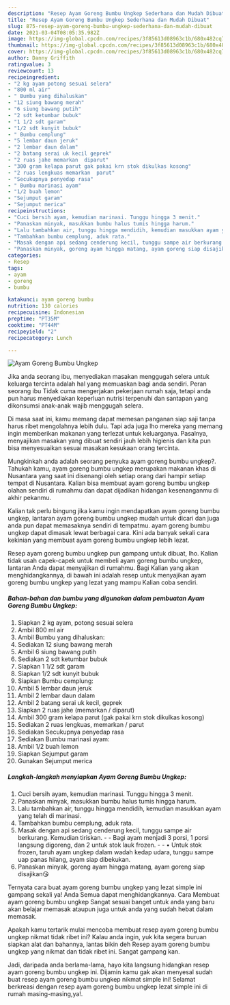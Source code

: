 ```yaml
---
description: "Resep Ayam Goreng Bumbu Ungkep Sederhana dan Mudah Dibuat"
title: "Resep Ayam Goreng Bumbu Ungkep Sederhana dan Mudah Dibuat"
slug: 875-resep-ayam-goreng-bumbu-ungkep-sederhana-dan-mudah-dibuat
date: 2021-03-04T08:05:35.982Z
image: https://img-global.cpcdn.com/recipes/3f85613d08963c1b/680x482cq70/ayam-goreng-bumbu-ungkep-foto-resep-utama.jpg
thumbnail: https://img-global.cpcdn.com/recipes/3f85613d08963c1b/680x482cq70/ayam-goreng-bumbu-ungkep-foto-resep-utama.jpg
cover: https://img-global.cpcdn.com/recipes/3f85613d08963c1b/680x482cq70/ayam-goreng-bumbu-ungkep-foto-resep-utama.jpg
author: Danny Griffith
ratingvalue: 3
reviewcount: 13
recipeingredient:
- "2 kg ayam potong sesuai selera"
- "800 ml air"
- " Bumbu yang dihaluskan"
- "12 siung bawang merah"
- "6 siung bawang putih"
- "2 sdt ketumbar bubuk"
- "1 1/2 sdt garam"
- "1/2 sdt kunyit bubuk"
- " Bumbu cemplung"
- "5 lembar daun jeruk"
- "2 lembar daun dalam"
- "2 batang serai uk kecil geprek"
- "2 ruas jahe memarkan  diparut"
- "300 gram kelapa parut gak pakai krn stok dikulkas kosong"
- "2 ruas lengkuas memarkan  parut"
- "Secukupnya penyedap rasa"
- " Bumbu marinasi ayam"
- "1/2 buah lemon"
- "Sejumput garam"
- "Sejumput merica"
recipeinstructions:
- "Cuci bersih ayam, kemudian marinasi. Tunggu hingga 3 menit."
- "Panaskan minyak, masukkan bumbu halus tumis hingga harum."
- "Lalu tambahkan air, tunggu hingga mendidih, kemudian masukkan ayam yang telah di marinasi."
- "Tambahkan bumbu cemplung, aduk rata."
- "Masak dengan api sedang cenderung kecil, tunggu sampe air berkurang. Kemudian tiriskan.  Bagi ayam menjadi 3 porsi, 1 porsi langsung digoreng, dan 2 untuk stok lauk frozen.  • Untuk stok frozen, taruh ayam ungkep dalam wadah kedap udara, tunggu sampe uap panas hilang, ayam siap dibekukan."
- "Panaskan minyak, goreng ayam hingga matang, ayam goreng siap disajikan😘"
categories:
- Resep
tags:
- ayam
- goreng
- bumbu

katakunci: ayam goreng bumbu 
nutrition: 130 calories
recipecuisine: Indonesian
preptime: "PT35M"
cooktime: "PT44M"
recipeyield: "2"
recipecategory: Lunch

---
```



![Ayam Goreng Bumbu Ungkep](https://img-global.cpcdn.com/recipes/3f85613d08963c1b/680x482cq70/ayam-goreng-bumbu-ungkep-foto-resep-utama.jpg)

Jika anda seorang ibu, menyediakan masakan menggugah selera untuk keluarga tercinta adalah hal yang memuaskan bagi anda sendiri. Peran seorang ibu Tidak cuma mengerjakan pekerjaan rumah saja, tetapi anda pun harus menyediakan keperluan nutrisi terpenuhi dan santapan yang dikonsumsi anak-anak wajib menggugah selera.

Di masa  saat ini, kamu memang dapat memesan panganan siap saji tanpa harus ribet mengolahnya lebih dulu. Tapi ada juga lho mereka yang memang ingin memberikan makanan yang terlezat untuk keluarganya. Pasalnya, menyajikan masakan yang dibuat sendiri jauh lebih higienis dan kita pun bisa menyesuaikan sesuai masakan kesukaan orang tercinta. 



Mungkinkah anda adalah seorang penyuka ayam goreng bumbu ungkep?. Tahukah kamu, ayam goreng bumbu ungkep merupakan makanan khas di Nusantara yang saat ini disenangi oleh setiap orang dari hampir setiap tempat di Nusantara. Kalian bisa membuat ayam goreng bumbu ungkep olahan sendiri di rumahmu dan dapat dijadikan hidangan kesenanganmu di akhir pekanmu.

Kalian tak perlu bingung jika kamu ingin mendapatkan ayam goreng bumbu ungkep, lantaran ayam goreng bumbu ungkep mudah untuk dicari dan juga anda pun dapat memasaknya sendiri di tempatmu. ayam goreng bumbu ungkep dapat dimasak lewat berbagai cara. Kini ada banyak sekali cara kekinian yang membuat ayam goreng bumbu ungkep lebih lezat.

Resep ayam goreng bumbu ungkep pun gampang untuk dibuat, lho. Kalian tidak usah capek-capek untuk membeli ayam goreng bumbu ungkep, lantaran Anda dapat menyajikan di rumahmu. Bagi Kalian yang akan menghidangkannya, di bawah ini adalah resep untuk menyajikan ayam goreng bumbu ungkep yang lezat yang mampu Kalian coba sendiri.

<!--inarticleads1-->

##### Bahan-bahan dan bumbu yang digunakan dalam pembuatan Ayam Goreng Bumbu Ungkep:

1. Siapkan 2 kg ayam, potong sesuai selera
1. Ambil 800 ml air
1. Ambil  Bumbu yang dihaluskan:
1. Sediakan 12 siung bawang merah
1. Ambil 6 siung bawang putih
1. Sediakan 2 sdt ketumbar bubuk
1. Siapkan 1 1/2 sdt garam
1. Siapkan 1/2 sdt kunyit bubuk
1. Siapkan  Bumbu cemplung:
1. Ambil 5 lembar daun jeruk
1. Ambil 2 lembar daun dalam
1. Ambil 2 batang serai uk kecil, geprek
1. Siapkan 2 ruas jahe (memarkan / diparut)
1. Ambil 300 gram kelapa parut (gak pakai krn stok dikulkas kosong)
1. Sediakan 2 ruas lengkuas, memarkan / parut
1. Sediakan Secukupnya penyedap rasa
1. Sediakan  Bumbu marinasi ayam:
1. Ambil 1/2 buah lemon
1. Siapkan Sejumput garam
1. Gunakan Sejumput merica




<!--inarticleads2-->

##### Langkah-langkah menyiapkan Ayam Goreng Bumbu Ungkep:

1. Cuci bersih ayam, kemudian marinasi. Tunggu hingga 3 menit.
1. Panaskan minyak, masukkan bumbu halus tumis hingga harum.
1. Lalu tambahkan air, tunggu hingga mendidih, kemudian masukkan ayam yang telah di marinasi.
1. Tambahkan bumbu cemplung, aduk rata.
1. Masak dengan api sedang cenderung kecil, tunggu sampe air berkurang. Kemudian tiriskan. -  - Bagi ayam menjadi 3 porsi, 1 porsi langsung digoreng, dan 2 untuk stok lauk frozen. -  - • Untuk stok frozen, taruh ayam ungkep dalam wadah kedap udara, tunggu sampe uap panas hilang, ayam siap dibekukan.
1. Panaskan minyak, goreng ayam hingga matang, ayam goreng siap disajikan😘




Ternyata cara buat ayam goreng bumbu ungkep yang lezat simple ini gampang sekali ya! Anda Semua dapat menghidangkannya. Cara Membuat ayam goreng bumbu ungkep Sangat sesuai banget untuk anda yang baru akan belajar memasak ataupun juga untuk anda yang sudah hebat dalam memasak.

Apakah kamu tertarik mulai mencoba membuat resep ayam goreng bumbu ungkep nikmat tidak ribet ini? Kalau anda ingin, yuk kita segera buruan siapkan alat dan bahannya, lantas bikin deh Resep ayam goreng bumbu ungkep yang nikmat dan tidak ribet ini. Sangat gampang kan. 

Jadi, daripada anda berlama-lama, hayo kita langsung hidangkan resep ayam goreng bumbu ungkep ini. Dijamin kamu gak akan menyesal sudah buat resep ayam goreng bumbu ungkep nikmat simple ini! Selamat berkreasi dengan resep ayam goreng bumbu ungkep lezat simple ini di rumah masing-masing,ya!.

